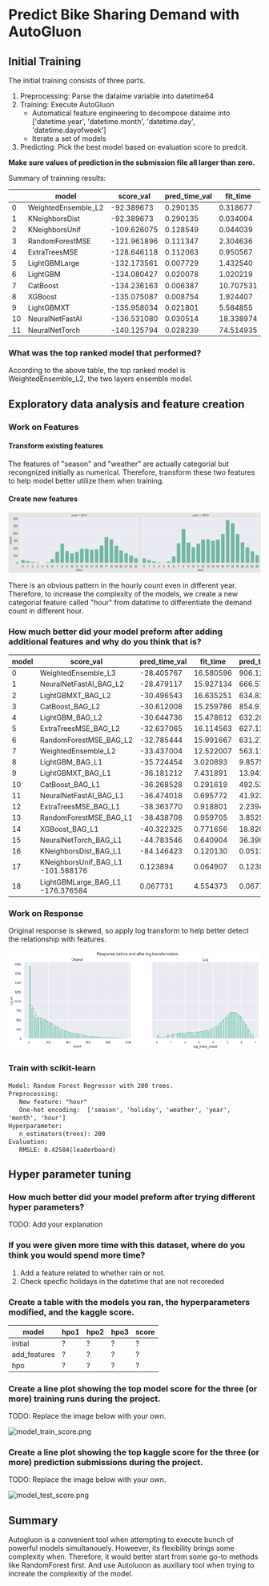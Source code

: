 # Predict Bike Sharing Demand with AutoGluon 

## Initial Training

The initial training consists of three parts.

1.  Preprocessing: Parse the dataime variable into datetime64
2.  Training: Execute AutoGluon
    * Automatical feature engineering to decompose dataime into ['datetime.year', 'datetime.month', 'datetime.day', 'datetime.dayofweek']
    * Iterate a set of models
3. Predicting: Pick the best model based on evaluation score to predcit.

**Make sure values of prediction in the submission file all larger than zero.**

Summary of trainning results:

|    | model               | score_val   | pred_time_val | fit_time  | pred_time_val_marginal | fit_time_marginal | stack_level | can_infer | fit_order |   |
|----|---------------------|-------------|---------------|-----------|------------------------|-------------------|-------------|-----------|-----------|---|
| 0  | WeightedEnsemble_L2 | -92.389673  | 0.290135      | 0.318677  | 0.000000               | 0.284673          | 2           | True      | 12        |   |
| 1  | KNeighborsDist      | -92.389673  | 0.290135      | 0.034004  | 0.290135               | 0.034004          | 1           | True      | 2         |   |
| 2  | KNeighborsUnif      | -109.626075 | 0.128549      | 0.044039  | 0.128549               | 0.044039          | 1           | True      | 1         |   |
| 3  | RandomForestMSE     | -121.961896 | 0.111347      | 2.304636  | 0.111347               | 2.304636          | 1           | True      | 5         |   |
| 4  | ExtraTreesMSE       | -128.646118 | 0.112063      | 0.950567  | 0.112063               | 0.950567          | 1           | True      | 7         |   |
| 5  | LightGBMLarge       | -132.173561 | 0.007729      | 1.432540  | 0.007729               | 1.432540          | 1           | True      | 11        |   |
| 6  | LightGBM            | -134.080427 | 0.020078      | 1.020219  | 0.020078               | 1.020219          | 1           | True      | 4         |   |
| 7  | CatBoost            | -134.236163 | 0.006387      | 10.707531 | 0.006387               | 10.707531         | 1           | True      | 6         |   |
| 8  | XGBoost             | -135.075087 | 0.008754      | 1.924407  | 0.008754               | 1.924407          | 1           | True      | 9         |   |
| 9  | LightGBMXT          | -135.958034 | 0.021801      | 5.584855  | 0.021801               | 5.584855          | 1           | True      | 3         |   |
| 10 | NeuralNetFastAI     | -136.531080 | 0.030514      | 18.338974 | 0.030514               | 18.338974         | 1           | True      | 8         |   |
| 11 | NeuralNetTorch      | -140.125794 | 0.028239      | 74.514935 | 0.028239               | 74.514935         | 1           | True      | 10        |   |

### What was the top ranked model that performed?

According to the above table, the top ranked model is WeightedEnsemble_L2, the two layers ensemble model.

## Exploratory data analysis and feature creation

### Work on Features

#### Transform existing features

The features of "season" and "weather" are actually categorial but recongnized initially as numerical. Therefore, transform these two features to help model better utilize them when training.

#### Create new features

![hourly count](https://github.com/yuting1214/Udacity_Proj1/blob/main/plots/hour_dist.png)

There is an obvious pattern in the hourly count even in different year. Therefore, to increase the complexity of the models, we create a new categorial feature called "hour" from datatime to differentiate the demand count in different hour.

### How much better did your model preform after adding additional features and why do you think that is?
| model | score_val                         | pred_time_val | fit_time  | pred_time_val_marginal | fit_time_marginal | stack_level | can_infer | fit_order | fit_order |   |
|-------|-----------------------------------|---------------|-----------|------------------------|-------------------|-------------|-----------|-----------|-----------|---|
| 0     | WeightedEnsemble_L3               | -28.405767    | 16.580596 | 906.125983             | 0.001054          | 0.844273    | 3         | True      | 19        |   |
| 1     | NeuralNetFastAI_BAG_L2            | -28.479117    | 15.927134 | 666.571042             | 0.884139          | 42.337493   | 2         | True      | 18        |   |
| 2     | LightGBMXT_BAG_L2                 | -30.496543    | 16.635251 | 634.827226             | 1.592256          | 10.593677   | 2         | True      | 13        |   |
| 3     | CatBoost_BAG_L2                   | -30.612008    | 15.259786 | 854.975517             | 0.216791          | 230.741968  | 2         | True      | 16        |   |
| 4     | LightGBM_BAG_L2                   | -30.644736    | 15.478612 | 632.202249             | 0.435617          | 7.968700    | 2         | True      | 14        |   |
| 5     | ExtraTreesMSE_BAG_L2              | -32.637065    | 16.114563 | 627.123394             | 1.071568          | 2.889845    | 2         | True      | 17        |   |
| 6     | RandomForestMSE_BAG_L2            | -32.785444    | 15.991667 | 631.278578             | 0.948672          | 7.045029    | 2         | True      | 15        |   |
| 7     | WeightedEnsemble_L2               | -33.437004    | 12.522007 | 563.113157             | 0.001997          | 0.949021    | 2         | True      | 12        |   |
| 8     | LightGBM_BAG_L1                   | -35.724454    | 3.020893  | 9.857582               | 3.020893          | 9.857582    | 1         | True      | 4         |   |
| 9     | LightGBMXT_BAG_L1                 | -36.181212    | 7.431891  | 13.941288              | 7.431891          | 13.941288   | 1         | True      | 3         |   |
| 10    | CatBoost_BAG_L1                   | -36.268528    | 0.291619  | 492.539192             | 0.291619          | 492.539192  | 1         | True      | 6         |   |
| 11    | NeuralNetFastAI_BAG_L1            | -36.474018    | 0.695772  | 41.922104              | 0.695772          | 41.922104   | 1         | True      | 8         |   |
| 12    | ExtraTreesMSE_BAG_L1              | -38.363770    | 0.918801  | 2.239453               | 0.918801          | 2.239453    | 1         | True      | 7         |   |
| 13    | RandomForestMSE_BAG_L1            | -38.438708    | 0.959705  | 3.852583               | 0.959705          | 3.852583    | 1         | True      | 5         |   |
| 14    | XGBoost_BAG_L1                    | -40.322325    | 0.771656  | 18.820589              | 0.771656          | 18.820589   | 1         | True      | 9         |   |
| 15    | NeuralNetTorch_BAG_L1             | -44.783546    | 0.640904  | 36.390091              | 0.640904          | 36.390091   | 1         | True      | 10        |   |
| 16    | KNeighborsDist_BAG_L1             | -84.146423    | 0.120130  | 0.051387               | 0.120130          | 0.051387    | 1         | True      | 2         |   |
| 17    | KNeighborsUnif_BAG_L1 -101.588176 | 0.123894      | 0.064907  | 0.123894               | 0.064907          | 1           | True      | 1         |           |   |
| 18    | LightGBMLarge_BAG_L1 -176.376584  | 0.067731      | 4.554373  | 0.067731               | 4.554373          | 1           | True      | 11        |           |   |

### Work on Response

Original response is skewed, so apply log transform to help better detect the relationship with features.

![Transformation](https://github.com/yuting1214/Udacity_Proj1/blob/main/plots/y_transform.png)

### Train with scikit-learn
```
Model: Random Forest Regressor with 200 trees.
Preprocessing:
   New feature: "hour"
   One-hot encoding:  ['season', 'holiday', 'weather', 'year', 'month', 'hour']
Hyperparameter:
   n_estimators(trees): 200
Evaluation:
   RMSLE: 0.42584(leaderboard)
```

## Hyper parameter tuning
### How much better did your model preform after trying different hyper parameters?
TODO: Add your explanation

### If you were given more time with this dataset, where do you think you would spend more time?

1. Add a feature related to whether rain or not.
2. Check specfic holidays in the datetime that are not recoreded

### Create a table with the models you ran, the hyperparameters modified, and the kaggle score.
|model|hpo1|hpo2|hpo3|score|
|--|--|--|--|--|
|initial|?|?|?|?|
|add_features|?|?|?|?|
|hpo|?|?|?|?|

### Create a line plot showing the top model score for the three (or more) training runs during the project.

TODO: Replace the image below with your own.

![model_train_score.png](img/model_train_score.png)

### Create a line plot showing the top kaggle score for the three (or more) prediction submissions during the project.

TODO: Replace the image below with your own.

![model_test_score.png](img/model_test_score.png)

## Summary

Autogluon is a convenient tool when attempting to execute bunch of powerful models simultanouely.
Howeever, its flexibility brings some complexity when. Therefore, it would better start from some go-to methods like RandomForest first. And use Autoluoon as auxiliary tool when trying to increate the complexitiy of the model.
